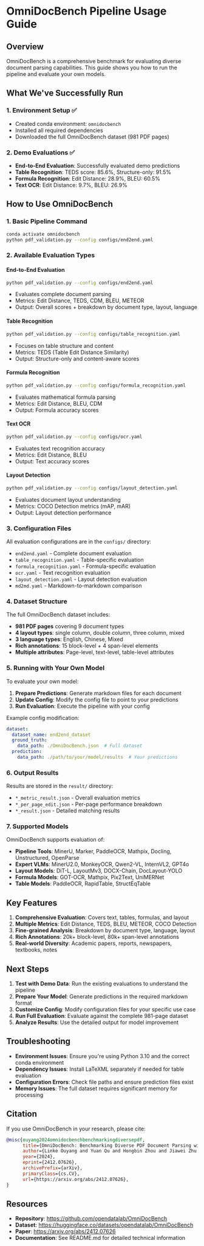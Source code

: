 # OmniDocBench Pipeline Usage Guide

## Overview
OmniDocBench is a comprehensive benchmark for evaluating diverse document parsing capabilities. This guide shows you how to run the pipeline and evaluate your own models.

## What We've Successfully Run

### 1. Environment Setup ✅
- Created conda environment: `omnidocbench`
- Installed all required dependencies
- Downloaded the full OmniDocBench dataset (981 PDF pages)

### 2. Demo Evaluations ✅
- **End-to-End Evaluation**: Successfully evaluated demo predictions
- **Table Recognition**: TEDS score: 85.6%, Structure-only: 91.5%
- **Formula Recognition**: Edit Distance: 28.9%, BLEU: 60.5%
- **Text OCR**: Edit Distance: 9.7%, BLEU: 26.9%

## How to Use OmniDocBench

### 1. Basic Pipeline Command
```bash
conda activate omnidocbench
python pdf_validation.py --config configs/end2end.yaml
```

### 2. Available Evaluation Types

#### End-to-End Evaluation
```bash
python pdf_validation.py --config configs/end2end.yaml
```
- Evaluates complete document parsing
- Metrics: Edit Distance, TEDS, CDM, BLEU, METEOR
- Output: Overall scores + breakdown by document type, layout, language

#### Table Recognition
```bash
python pdf_validation.py --config configs/table_recognition.yaml
```
- Focuses on table structure and content
- Metrics: TEDS (Table Edit Distance Similarity)
- Output: Structure-only and content-aware scores

#### Formula Recognition
```bash
python pdf_validation.py --config configs/formula_recognition.yaml
```
- Evaluates mathematical formula parsing
- Metrics: Edit Distance, BLEU, CDM
- Output: Formula accuracy scores

#### Text OCR
```bash
python pdf_validation.py --config configs/ocr.yaml
```
- Evaluates text recognition accuracy
- Metrics: Edit Distance, BLEU
- Output: Text accuracy scores

#### Layout Detection
```bash
python pdf_validation.py --config configs/layout_detection.yaml
```
- Evaluates document layout understanding
- Metrics: COCO Detection metrics (mAP, mAR)
- Output: Layout detection performance

### 3. Configuration Files

All evaluation configurations are in the `configs/` directory:

- `end2end.yaml` - Complete document evaluation
- `table_recognition.yaml` - Table-specific evaluation
- `formula_recognition.yaml` - Formula-specific evaluation
- `ocr.yaml` - Text recognition evaluation
- `layout_detection.yaml` - Layout detection evaluation
- `md2md.yaml` - Markdown-to-markdown comparison

### 4. Dataset Structure

The full OmniDocBench dataset includes:
- **981 PDF pages** covering 9 document types
- **4 layout types**: single column, double column, three column, mixed
- **3 language types**: English, Chinese, Mixed
- **Rich annotations**: 15 block-level + 4 span-level elements
- **Multiple attributes**: Page-level, text-level, table-level attributes

### 5. Running with Your Own Model

To evaluate your own model:

1. **Prepare Predictions**: Generate markdown files for each document
2. **Update Config**: Modify the config file to point to your predictions
3. **Run Evaluation**: Execute the pipeline with your config

Example config modification:
```yaml
dataset:
  dataset_name: end2end_dataset
  ground_truth:
    data_path: ./OmniDocBench.json  # Full dataset
  prediction:
    data_path: ./path/to/your/model/results  # Your predictions
```

### 6. Output Results

Results are stored in the `result/` directory:
- `*_metric_result.json` - Overall evaluation metrics
- `*_per_page_edit.json` - Per-page performance breakdown
- `*_result.json` - Detailed matching results

### 7. Supported Models

OmniDocBench supports evaluation of:
- **Pipeline Tools**: MinerU, Marker, PaddleOCR, Mathpix, Docling, Unstructured, OpenParse
- **Expert VLMs**: MinerU2.0, MonkeyOCR, Qwen2-VL, InternVL2, GPT4o
- **Layout Models**: DiT-L, LayoutMv3, DOCX-Chain, DocLayout-YOLO
- **Formula Models**: GOT-OCR, Mathpix, Pix2Text, UniMERNet
- **Table Models**: PaddleOCR, RapidTable, StructEqTable

## Key Features

1. **Comprehensive Evaluation**: Covers text, tables, formulas, and layout
2. **Multiple Metrics**: Edit Distance, TEDS, BLEU, METEOR, COCO Detection
3. **Fine-grained Analysis**: Breakdown by document type, language, layout
4. **Rich Annotations**: 20k+ block-level, 80k+ span-level annotations
5. **Real-world Diversity**: Academic papers, reports, newspapers, textbooks, notes

## Next Steps

1. **Test with Demo Data**: Run the existing evaluations to understand the pipeline
2. **Prepare Your Model**: Generate predictions in the required markdown format
3. **Customize Config**: Modify configuration files for your specific use case
4. **Run Full Evaluation**: Evaluate against the complete 981-page dataset
5. **Analyze Results**: Use the detailed output for model improvement

## Troubleshooting

- **Environment Issues**: Ensure you're using Python 3.10 and the correct conda environment
- **Dependency Issues**: Install LaTeXML separately if needed for table evaluation
- **Configuration Errors**: Check file paths and ensure prediction files exist
- **Memory Issues**: The full dataset requires significant memory for processing

## Citation

If you use OmniDocBench in your research, please cite:
```bibtex
@misc{ouyang2024omnidocbenchbenchmarkingdiversepdf,
      title={OmniDocBench: Benchmarking Diverse PDF Document Parsing with Comprehensive Annotations}, 
      author={Linke Ouyang and Yuan Qu and Hongbin Zhou and Jiawei Zhu and Rui Zhang and Qunshu Lin and Bin Wang and Zhiyuan Zhao and Man Jiang and Xiaomeng Zhao and Jin Shi and Fan Wu and Pei Chu and Minghao Liu and Zhenxiang Li and Chao Xu and Bo Zhang and Botian Shi and Zhongying Tu and Conghui He},
      year={2024},
      eprint={2412.07626},
      archivePrefix={arXiv},
      primaryClass={cs.CV},
      url={https://arxiv.org/abs/2412.07626}, 
}
```

## Resources

- **Repository**: https://github.com/opendatalab/OmniDocBench
- **Dataset**: https://huggingface.co/datasets/opendatalab/OmniDocBench
- **Paper**: https://arxiv.org/abs/2412.07626
- **Documentation**: See README.md for detailed technical information
